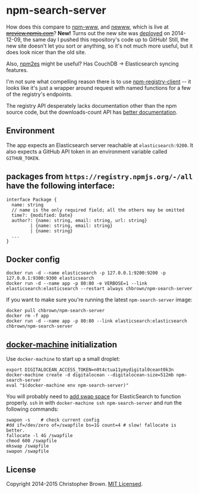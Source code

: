 # npm-search-server

How does this compare to [npm-www](https://github.com/npm/npm-www), and [newww](https://github.com/npm/newww), which is live at <del>[preview.npmjs.com](https://preview.npmjs.com/)</del>? **New!** Turns out the new site was [deployed](https://www.npmjs.com/) on 2014-12-09, the same day I pushed this repository's code up to GitHub! Still, the new site doesn't let you sort or anything, so it's not much more useful, but it does look nicer than the old site.

Also, [npm2es](https://github.com/solids/npm2es) might be useful? Has CouchDB -> Elasticsearch syncing features.

I'm not sure what compelling reason there is to use [npm-registry-client](https://github.com/npm/npm-registry-client) -- it looks like it's just a wrapper around request with named functions for a few of the registry's endpoints.

The registry API desperately lacks documentation other than the npm source code, but the downloads-count API has [better documentation](https://github.com/npm/download-counts).


## Environment

The app expects an Elasticsearch server reachable at `elasticsearch:9200`.
It also expects a GitHub API token in an environment variable called `GITHUB_TOKEN`.


## packages from `https://registry.npmjs.org/-/all` have the following interface:

    interface Package {
      name: string
      // name is the only required field; all the others may be omitted
      time?: {modified: Date}
      author?: {name: string, email: string, url: string}
             | {name: string, email: string}
             | {name: string}
      ...
    }


## Docker config

    docker run -d --name elasticsearch -p 127.0.0.1:9200:9200 -p 127.0.0.1:9300:9300 elasticsearch
    docker run -d --name app -p 80:80 -e VERBOSE=1 --link elasticsearch:elasticsearch --restart always chbrown/npm-search-server

If you want to make sure you're running the latest `npm-search-server` image:

    docker pull chbrown/npm-search-server
    docker rm -f app
    docker run -d --name app -p 80:80 --link elasticsearch:elasticsearch chbrown/npm-search-server


## [docker-machine](https://github.com/docker/machine) initialization

Use `docker-machine` to start up a small droplet:

    export DIGITALOCEAN_ACCESS_TOKEN=n0t4ctua11ymydigital0ceant0k3n
    docker-machine create -d digitalocean --digitalocean-size=512mb npm-search-server
    eval "$(docker-machine env npm-search-server)"

You will probably need to [add swap space](https://www.digitalocean.com/community/tutorials/how-to-add-swap-on-ubuntu-14-04) for ElasticSearch to function properly. `ssh` in with `docker-machine ssh npm-search-server` and run the following commands:

    swapon -s    # check current config
    #dd if=/dev/zero of=/swapfile bs=1G count=4 # slow! fallocate is better.
    fallocate -l 4G /swapfile
    chmod 600 /swapfile
    mkswap /swapfile
    swapon /swapfile


## License

Copyright 2014-2015 Christopher Brown. [MIT Licensed](http://opensource.org/licenses/MIT).
